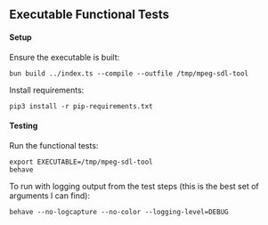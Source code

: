 ## Executable Functional Tests

#### Setup

Ensure the executable is built:

    bun build ../index.ts --compile --outfile /tmp/mpeg-sdl-tool

Install requirements:

    pip3 install -r pip-requirements.txt

#### Testing

Run the functional tests:

    export EXECUTABLE=/tmp/mpeg-sdl-tool
    behave

To run with logging output from the test steps (this is the best set of
arguments I can find):

    behave --no-logcapture --no-color --logging-level=DEBUG
